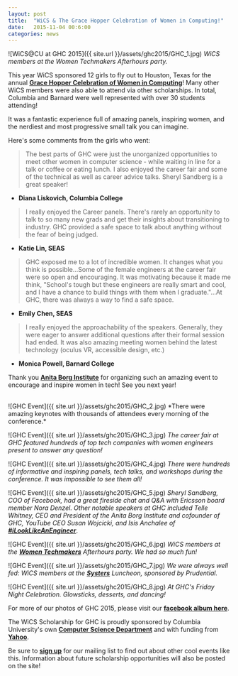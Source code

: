 ```yaml
---
layout: post
title:  "WiCS & The Grace Hopper Celebration of Women in Computing!"
date:   2015-11-04 00:6:00
categories: news
---
```


![WiCS@CU at GHC 2015]({{ site.url }}/assets/ghc2015/GHC_1.jpg)
*WiCS members at the Women Techmakers Afterhours party.*

This year WiCS sponsored 12 girls to fly out to Houston, Texas for the annual [**Grace Hopper Celebration of Women in Computing**][ghclink]! Many other WiCS members were also able to attend via other scholarships. In total, Columbia and Barnard were well represented with over 30 students attending!

It was a fantastic experience full of amazing panels, inspiring women, and the nerdiest and most progressive small talk you can imagine. 

Here's some comments from the girls who went: 

> The best parts of GHC were just the unorganized opportunities to meet other women in computer science - while waiting in line for a talk or coffee or eating lunch. I also enjoyed the career fair and some of the technical as well as career advice talks. Sheryl Sandberg is a great speaker! 
- __Diana Liskovich, Columbia College__


> I really enjoyed the Career panels. There's rarely an opportunity to talk to so many new grads and get their insights about transitioning to industry. GHC provided a safe space to talk about anything without the fear of being judged. 
- __Katie Lin, SEAS__

> GHC exposed me to a lot of incredible women. It changes what you think is possible...Some of the female engineers at the career fair were so open and encouraging. It was motivating because it made me think, "School's tough but these engineers are really smart and cool, and I have a chance to build things with them when I graduate."...At GHC, there was always a way to find a safe space.
- __Emily Chen, SEAS__

> I really enjoyed the approachability of the speakers. Generally, they were eager to answer additional questions after their formal session had ended. It was also amazing meeting women behind the latest technology (oculus VR, accessible design, etc.)
- __Monica Powell, Barnard College__

Thank you [**Anita Borg Institute**][anitaborglink] for organizing such an amazing event to encourage and inspire women in tech! See you next year!

<br>
![GHC Event]({{ site.url }}/assets/ghc2015/GHC_2.jpg)
*There were amazing keynotes with thousands of attendees every morning of the conference.*

![GHC Event]({{ site.url }}/assets/ghc2015/GHC_3.jpg)
*The career fair at GHC featured hundreds of top tech companies with women engineers present to answer any question!*

![GHC Event]({{ site.url }}/assets/ghc2015/GHC_4.jpg)
*There were hundreds of informative and inspiring panels, tech talks, and workshops during the conference. It was impossible to see them all!*

![GHC Event]({{ site.url }}/assets/ghc2015/GHC_5.jpg)
*Sheryl Sandberg, COO of Facebook, had a great fireside chat and Q&A with Ericsson board member Nora Denzel. Other notable speakers at GHC included Telle Whitney, CEO and President of the Anita Borg Institute and cofounder of GHC, YouTube CEO Susan Wojcicki, and Isis Anchalee of [**#iLookLikeAnEngineer**][twitterlink]*.

![GHC Event]({{ site.url }}/assets/ghc2015/GHC_6.jpg)
*WiCS members at the [**Women Techmakers**][wtlink] Afterhours party. We had so much fun!*

![GHC Event]({{ site.url }}/assets/ghc2015/GHC_7.jpg)
*We were always well fed: WiCS members at the [**Systers**][systerslink] Luncheon, sponsored by Prudential.*

![GHC Event]({{ site.url }}/assets/ghc2015/GHC_8.jpg)
*At GHC's Friday Night Celebration. Glowsticks, desserts, and dancing!*


For more of our photos of GHC 2015, please visit our [**facebook album here**][fbalbum].

The WiCS Scholarship for GHC is proudly sponsored by Columbia University's own [**Computer Science Department**][cslink] and with funding from [**Yahoo**][yahoolink]. 


Be sure to [**sign up**][mailinglist] for our mailing list to find out about other cool events like this. Information about future scholarship opportunities will also be posted on the site! 

[ghclink]: http://ghc.anitaborg.org/

[anitaborglink]: http://anitaborg.org/

[twitterlink]: https://twitter.com/hashtag/ilooklikeanengineer

[wtlink]: https://www.womentechmakers.com/

[systerslink]: http://anitaborg.org/get-involved/systers/

[cslink]: http://www.cs.columbia.edu/

[yahoolink]: https://www.yahoo.com/

[fbalbum]: https://www.facebook.com/media/set/?set=a.1078598375493160.1073741840.741854835834184&type=1&l=f1a3f5174d

[mailinglist]: http://columbia.us9.list-manage.com/subscribe?u=4c6a1c710f8ab9cce10272368&id=593b5faa43